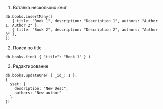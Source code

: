 1. Вставка нескольких книг

```
db.books.insertMany([
   { title: "Book 1", description: "Description 1", authors: "Author 1, Author 2" },
   { title: "Book 2", description: "Description 2", authors: "Author 3" },
])
```

2. Поиск по title

```
db.books.find( { "title": "Book 1" } )
```

3. Редактирование

```
db.books.updateOne( { _id_: 1 },
{
  $set: {
    description: "New Desc",
    authors: "New author"
  }
})
```

